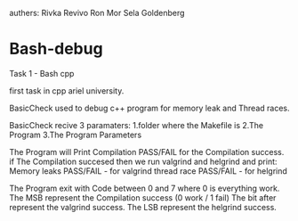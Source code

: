 authers:
Rivka Revivo
Ron Mor
Sela Goldenberg

# Bash-debug
Task 1 - Bash cpp

first task in cpp ariel university.

BasicCheck used to debug c++ program for memory leak and Thread races.

BasicCheck recive 3 paramaters:
1.folder where the Makefile is
2.The Program
3.The Program Parameters

The Program will Print Compilation PASS/FAIL for the Compilation success.
if The Compilation succesed then we run valgrind and helgrind and print:
Memory leaks PASS/FAIL - for valgrind
thread race PASS/FAIL - for helgrind

The Program exit with Code between 0 and 7
where 0 is everything work.
The MSB represent the Compilation success (0 work / 1 fail)
The bit after represent the valgrind success.
The LSB represent the helgrind success.
